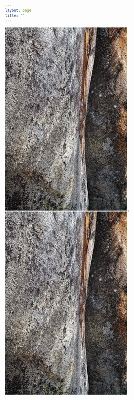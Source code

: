 ```yaml
---
layout: page
title: ""
---
```


<img src="3brothersrockhalfresize.jpg" width="400" height="600" /> , <img src="3brothersrockhalfresize.jpg" width="400" height="600" />
